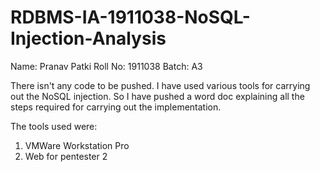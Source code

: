 # RDBMS-IA-1911038-NoSQL-Injection-Analysis
Name: Pranav Patki
Roll No: 1911038
Batch: A3

There isn't any code to be pushed. I have used various tools for carrying out the NoSQL injection. So I have pushed a word doc explaining all the steps required for carrying out the implementation.

The tools used were:
1) VMWare Workstation Pro
2) Web for pentester 2
